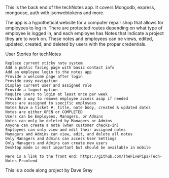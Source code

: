 This is the back end of the techNotes app. It covers Mongodb, express, mongoose, auth with jsonwebtokens and more.

The app is a hypothetical website for a computer repair shop that allows for employees to log in. There are protected routes depending on what type of employee is logged in, and each employee has Notes that indicate a project they are to work on. These notes and employees can be views, edited, updated, created, and deleted by users with the proper credentials.

User Stories for techNotes

    Replace current sticky note system
    Add a public facing page with basic contact info
    Add an employee login to the notes app
    Provide a welcome page after login
    Provide easy navigation
    Display current user and assigned role
    Provide a logout option
    Require users to login at least once per week
    Provide a way to remove employee access asap if needed
    Notes are assigned to specific employees
    Notes have a ticket #, title, note body, created & updated dates
    Notes are either OPEN or COMPLETED
    Users can be Employees, Managers, or Admins
    Notes can only be deleted by Managers or Admins
    Anyone can create a note (when customer checks-in)
    Employees can only view and edit their assigned notes
    Managers and Admins can view, edit, and delete all notes
    Only Managers and Admins can access User Settings
    Only Managers and Admins can create new users
    Desktop mode is most important but should be available in mobile

    Here is a link to the front end: https://github.com/TheFivePips/Tech-Notes-Frontend

This is a code along project by Dave Gray
